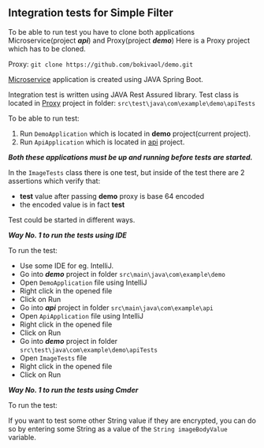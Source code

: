 Integration tests for Simple Filter
-------------------------------------
To be able to run test you have to clone both applications Microservice(project ***api***) and Proxy(project ***demo***)
Here is a Proxy project which has to be cloned.

Proxy: ```git clone https://github.com/bokivaol/demo.git```

[Microservice](https://github.com/bokivaol/api) application is created using JAVA Spring Boot.

Integration test is written using JAVA Rest Assured library.
Test class is located in [Proxy](https://github.com/bokivaol/demo) project in folder: ```src\test\java\com\example\demo\apiTests```

To be able to run test:
1. Run ```DemoApplication``` which is located in **demo** project(current project).
2. Run ```ApiApplication``` which is located in [api](https://github.com/bokivaol/api) project.

***Both these applications must be up and running before tests are started.***

In the ```ImageTests``` class there is one test, but inside of the test there are 2 assertions
which verify that:
- **test** value after passing **demo** proxy is base 64 encoded
- the encoded value is in fact **test**

Test could be started in different ways.

***Way No. 1 to run the tests using IDE***

To run the test:
- Use some IDE for eg. IntelliJ.
- Go into ***demo*** project in folder ```src\main\java\com\example\demo```
- Open ```DemoApplication``` file using IntelliJ
- Right click in the opened file
- Click on Run
- Go into ***api*** project in folder ```src\main\java\com\example\api```
- Open ```ApiApplication``` file using IntelliJ
- Right click in the opened file
- Click on Run
- Go into ***demo*** project in folder ```src\test\java\com\example\demo\apiTests```
- Open ```ImageTests``` file
- Right click in the opened file
- Click on Run

***Way No. 1 to run the tests using Cmder***

To run the test:

If you want to test some other String value if they are encrypted, 
you can do so by entering some String as a value of the ```String imageBodyValue``` variable.
